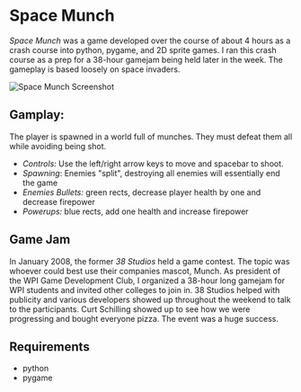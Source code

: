 # Space Munch

*Space Munch* was a game developed over the course of about 4 hours as a
crash course into python, pygame, and 2D sprite games. I ran this crash
course as a prep for a 38-hour gamejam being held later in the week. The
gameplay is based loosely on space invaders.

![Space Munch Screenshot](https://github.com/alecgoebel/div2/blob/master/games/spacemunch/screenshot.png)

## Gamplay:
The player is spawned in a world full of munches.  They must defeat them all while avoiding being shot.

 * *Controls:* Use the left/right arrow keys to move and spacebar to shoot.
 * *Spawning*: Enemies "split", destroying all enemies will essentially end the game
 * *Enemies Bullets:* green rects, decrease player health by one and decrease firepower
 * *Powerups:* blue rects, add one health and increase firepower

## Game Jam
In January 2008, the former *38 Studios* held a game contest. The topic
was whoever could best use their companies mascot, Munch. As president
of the WPI Game Development Club, I organized a 38-hour long gamejam for
WPI students and invited other colleges to join in. 38 Studios helped
with publicity and various developers showed up throughout the weekend
to talk to the participants. Curt Schilling showed up to see how we were
progressing and bought everyone pizza. The event was a huge success.

## Requirements
 * python
 * pygame
